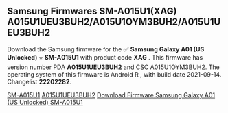 <h2>Samsung Firmwares SM-A015U1(XAG) A015U1UEU3BUH2/A015U1OYM3BUH2/A015U1UEU3BUH2</h2>
Download the Samsung firmware for the ✅ <strong>Samsung Galaxy A01 (US Unlocked) </strong> ⭐ <strong>SM-A015U1</strong> with product code <strong>XAG</strong> . This firmware has version number PDA <strong>A015U1UEU3BUH2</strong> and CSC A015U1OYM3BUH2. The operating system of this firmware is Android R , with build date 2021-09-14. Changelist <strong>22202282</strong>.


[SM-A015U1](https://samfirm.shop/samsung/model/SM-A015U1)
[A015U1UEU3BUH2](https://samfirm.shop/samsung/pda/A015U1UEU3BUH2)
[Download Firmware Samsung Galaxy A01 (US Unlocked) SM-A015U1](https://samfirm.shop/samsung/firmware/455970)
